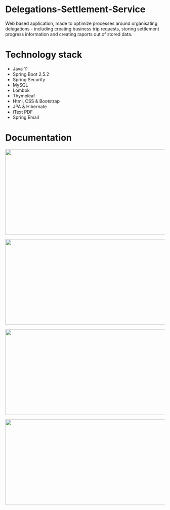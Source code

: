 # Delegations-Settlement-Service
Web based application, made to optimize processes around organisating delegations - including creating business trip requests, storing settlement progress information and creating raports out of stored data.
# Technology stack
- Java 11
- Spring Boot 2.5.2
- Spring Security
- MySQL
- Lombok
- Thymeleaf
- Html, CSS & Bootstrap
- JPA & Hibernate
- iText PDF
- Spring Email
# Documentation
<p align="center">
  <img width="600" height="270" src="https://i.postimg.cc/RCJFHFr3/home1.png">
</p>

<p align="center">
  <img width="600" height="270" src="https://i.postimg.cc/dVjDVSb4/employees.png">
</p>

<p align="center">
  <img width="600" height="270" src="https://i.postimg.cc/ydVdRXHs/delegations.png">
</p>

<p align="center">
  <img width="600" height="270" src="https://i.postimg.cc/ZRCqjYCM/expenses.png">
</p>
